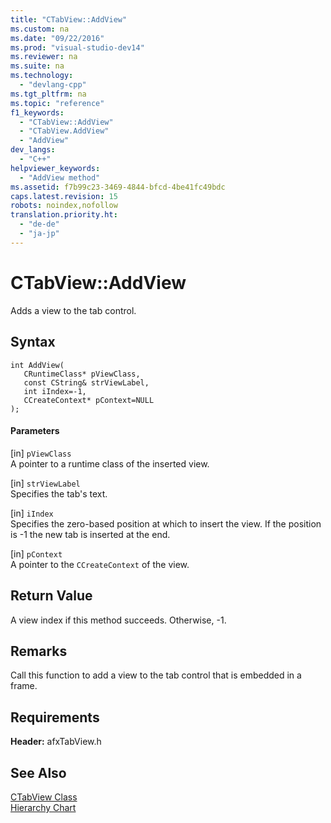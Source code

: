 ```yaml
---
title: "CTabView::AddView"
ms.custom: na
ms.date: "09/22/2016"
ms.prod: "visual-studio-dev14"
ms.reviewer: na
ms.suite: na
ms.technology: 
  - "devlang-cpp"
ms.tgt_pltfrm: na
ms.topic: "reference"
f1_keywords: 
  - "CTabView::AddView"
  - "CTabView.AddView"
  - "AddView"
dev_langs: 
  - "C++"
helpviewer_keywords: 
  - "AddView method"
ms.assetid: f7b99c23-3469-4844-bfcd-4be41fc49bdc
caps.latest.revision: 15
robots: noindex,nofollow
translation.priority.ht: 
  - "de-de"
  - "ja-jp"
---
```

# CTabView::AddView
Adds a view to the tab control.  
  
## Syntax  
  
```  
int AddView(  
   CRuntimeClass* pViewClass,  
   const CString& strViewLabel,  
   int iIndex=-1,  
   CCreateContext* pContext=NULL   
);  
```  
  
#### Parameters  
 [in] `pViewClass`  
 A pointer to a runtime class of the inserted view.  
  
 [in] `strViewLabel`  
 Specifies the tab's text.  
  
 [in] `iIndex`  
 Specifies the zero-based position at which to insert the view. If the position is -1 the new tab is inserted at the end.  
  
 [in] `pContext`  
 A pointer to the `CCreateContext` of the view.  
  
## Return Value  
 A view index if this method succeeds. Otherwise, -1.  
  
## Remarks  
 Call this function to add a view to the tab control that is embedded in a frame.  
  
## Requirements  
 **Header:** afxTabView.h  
  
## See Also  
 [CTabView Class](../vs140/ctabview-class.md)   
 [Hierarchy Chart](../vs140/hierarchy-chart.md)